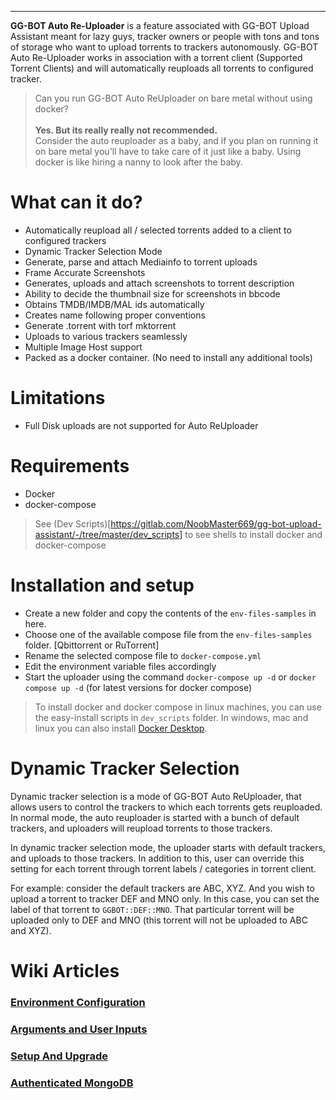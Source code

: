 <hr>

**GG-BOT Auto Re-Uploader** is a feature associated with GG-BOT Upload Assistant meant for lazy guys, tracker owners or people with tons and tons of storage who want to upload torrents to trackers autonomously. GG-BOT Auto Re-Uploader works in association with a torrent client (Supported Torrent Clients) and will automatically reuploads all torrents to configured tracker.

> Can you run GG-BOT Auto ReUploader on bare metal without using docker? <br><br> **Yes. But its really really not recommended.**<br>
Consider the auto reuploader as a baby, and if you plan on running it on bare metal you'll have to take care of it just like a baby. Using docker is like hiring a nanny to look after the baby.

# What can it do?
- Automatically reupload all / selected torrents added to a client to configured trackers
- Dynamic Tracker Selection Mode
- Generate, parse and attach Mediainfo to torrent uploads
- Frame Accurate Screenshots
- Generates, uploads and attach screenshots to torrent description
- Ability to decide the thumbnail size for screenshots in bbcode
- Obtains TMDB/IMDB/MAL ids automatically
- Creates name following proper conventions
- Generate .torrent with torf mktorrent
- Uploads to various trackers seamlessly
- Multiple Image Host support
- Packed as a docker container. (No need to install any additional tools)

# Limitations
- Full Disk uploads are not supported for Auto ReUploader

# Requirements
- Docker
- docker-compose
> See (Dev Scripts)[https://gitlab.com/NoobMaster669/gg-bot-upload-assistant/-/tree/master/dev_scripts] to see shells to install docker and docker-compose

# Installation and setup
- Create a new folder and copy the contents of the `env-files-samples` in here.
- Choose one of the available compose file from the `env-files-samples` folder. [Qbittorrent or RuTorrent]
- Rename the selected compose file to `docker-compose.yml`
- Edit the environment variable files accordingly
- Start the uploader using the command `docker-compose up -d` or `docker compose up -d` (for latest versions for docker compose)

> To install docker and docker compose in linux machines, you can use the easy-install scripts in `dev_scripts` folder.
In windows, mac and linux you can also install [Docker Desktop](https://www.docker.com/products/docker-desktop/).

# Dynamic Tracker Selection
Dynamic tracker selection is a mode of GG-BOT Auto ReUploader, that allows users to control the trackers to which each torrents gets reuploaded. In normal mode, the auto reuploader is started with a bunch of default trackers, and uploaders will reupload torrents to those trackers.

In dynamic tracker selection mode, the uploader starts with default trackers, and uploads to those trackers. In addition to this, user can override this setting for each torrent through torrent labels / categories in torrent client.

For example: consider the default trackers are ABC, XYZ. And you wish to upload a torrent to tracker DEF and MNO only. In this case, you can set the label of that torrent to `GGBOT::DEF::MNO`. That particular torrent will be uploaded only to DEF and MNO (this torrent will not be uploaded to ABC and XYZ).

# Wiki Articles
### [Environment Configuration](https://gitlab.com/NoobMaster669/gg-bot-upload-assistant/-/wikis/auto-reuploader/Environment-Configuration-File)
### [Arguments and User Inputs](https://gitlab.com/NoobMaster669/gg-bot-upload-assistant/-/wikis/auto-reuploader/Arguments-and-User-Inputs)
### [Setup And Upgrade](https://gitlab.com/NoobMaster669/gg-bot-upload-assistant/-/wikis/auto-reuploader/Setup-And-Upgrade)
### [Authenticated MongoDB](https://gitlab.com/NoobMaster669/gg-bot-upload-assistant/-/wikis/auto-reuploader/Authenticate-Mongo-DB)

